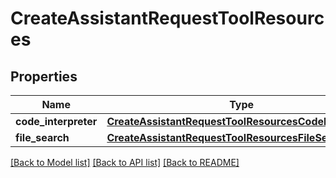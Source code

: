 # CreateAssistantRequestToolResources

## Properties
Name | Type | Description | Notes
------------ | ------------- | ------------- | -------------
**code_interpreter** | [**CreateAssistantRequestToolResourcesCodeInterpreter**](CreateAssistantRequestToolResourcesCodeInterpreter.md) |  | [optional] 
**file_search** | [**CreateAssistantRequestToolResourcesFileSearch**](CreateAssistantRequestToolResourcesFileSearch.md) |  | [optional] 

[[Back to Model list]](../README.md#documentation-for-models) [[Back to API list]](../README.md#documentation-for-api-endpoints) [[Back to README]](../README.md)

